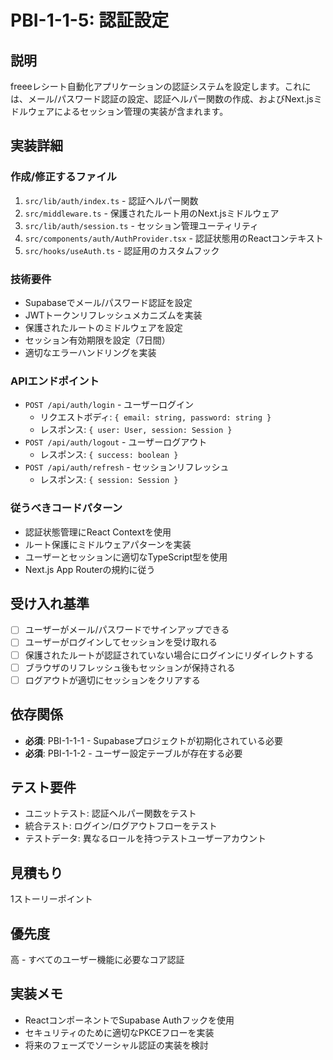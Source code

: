 # PBI-1-1-5: 認証設定

## 説明

freeeレシート自動化アプリケーションの認証システムを設定します。これには、メール/パスワード認証の設定、認証ヘルパー関数の作成、およびNext.jsミドルウェアによるセッション管理の実装が含まれます。

## 実装詳細

### 作成/修正するファイル

1. `src/lib/auth/index.ts` - 認証ヘルパー関数
2. `src/middleware.ts` - 保護されたルート用のNext.jsミドルウェア
3. `src/lib/auth/session.ts` - セッション管理ユーティリティ
4. `src/components/auth/AuthProvider.tsx` - 認証状態用のReactコンテキスト
5. `src/hooks/useAuth.ts` - 認証用のカスタムフック

### 技術要件

- Supabaseでメール/パスワード認証を設定
- JWTトークンリフレッシュメカニズムを実装
- 保護されたルートのミドルウェアを設定
- セッション有効期限を設定（7日間）
- 適切なエラーハンドリングを実装

### APIエンドポイント

- `POST /api/auth/login` - ユーザーログイン
  - リクエストボディ: `{ email: string, password: string }`
  - レスポンス: `{ user: User, session: Session }`
- `POST /api/auth/logout` - ユーザーログアウト
  - レスポンス: `{ success: boolean }`
- `POST /api/auth/refresh` - セッションリフレッシュ
  - レスポンス: `{ session: Session }`

### 従うべきコードパターン

- 認証状態管理にReact Contextを使用
- ルート保護にミドルウェアパターンを実装
- ユーザーとセッションに適切なTypeScript型を使用
- Next.js App Routerの規約に従う

## 受け入れ基準

- [ ] ユーザーがメール/パスワードでサインアップできる
- [ ] ユーザーがログインしてセッションを受け取れる
- [ ] 保護されたルートが認証されていない場合にログインにリダイレクトする
- [ ] ブラウザのリフレッシュ後もセッションが保持される
- [ ] ログアウトが適切にセッションをクリアする

## 依存関係

- **必須**: PBI-1-1-1 - Supabaseプロジェクトが初期化されている必要
- **必須**: PBI-1-1-2 - ユーザー設定テーブルが存在する必要

## テスト要件

- ユニットテスト: 認証ヘルパー関数をテスト
- 統合テスト: ログイン/ログアウトフローをテスト
- テストデータ: 異なるロールを持つテストユーザーアカウント

## 見積もり

1ストーリーポイント

## 優先度

高 - すべてのユーザー機能に必要なコア認証

## 実装メモ

- ReactコンポーネントでSupabase Authフックを使用
- セキュリティのために適切なPKCEフローを実装
- 将来のフェーズでソーシャル認証の実装を検討
